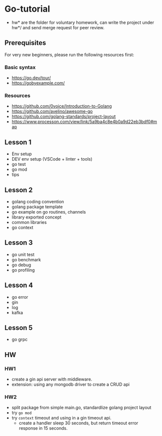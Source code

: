 # Go-tutorial

* hw* are the folder for voluntary homework, can write the project under hw*/ and send merge request for peer review.

## Prerequisites

For very new beginners, please run the following resources first:

### Basic syntax

* https://go.dev/tour/
* https://gobyexample.com/

### Resources

* https://github.com/0voice/Introduction-to-Golang
* https://github.com/avelino/awesome-go
* https://github.com/golang-standards/project-layout
* https://www.processon.com/view/link/5a9ba4c8e4b0a9d22eb3bdf0#map

## Lesson 1

* Env setup
* DEV env setup (VSCode + linter + tools)
* go test
* go mod
* tips

## Lesson 2

* golang coding convention
* golang package template
* go example on go routines, channels
* library exported concept
* common libraries
* go context

## Lesson 3

* go unit test
* go benchmark
* go debug
* go profiling

## Lesson 4

* go error
* gin
* log
* kafka

## Lesson 5

* go grpc

## HW

### HW1

* create a gin api server with middleware.
* extension: using any mongodb driver to create a CRUD api

### HW2

* split package from simple main.go, standardlize golang project layout
* try `go mod`
* try `context` timeout and using in a gin timeout api.
  * create a handler sleep 30 seconds, but return timeout error response in 15 seconds.